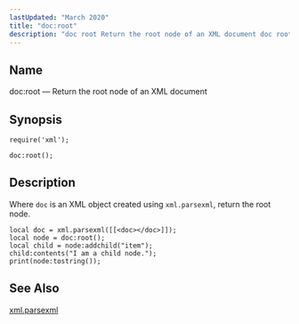 ```yaml
---
lastUpdated: "March 2020"
title: "doc:root"
description: "doc root Return the root node of an XML document doc root Where doc is an XML object created using xml parsexml return the root node Example 70 73 doc root example xml parsexml..."
---
```


<a name="lua.ref.xml.doc_root"></a> 
## Name

doc:root — Return the root node of an XML document

<a name="idp19302080"></a> 
## Synopsis

`require('xml');`

`doc:root();`

<a name="idp19305040"></a> 
## Description

Where `doc` is an XML object created using `xml.parsexml`, return the root node.

<a name="lua.ref.xml.doc_root.example"></a> 


```
local doc = xml.parsexml([[<doc></doc>]]);
local node = doc:root();
local child = node:addchild("item");
child:contents("I am a child node.");
print(node:tostring());
```

<a name="idp19310048"></a> 
## See Also

[xml.parsexml](/momentum/4/lua/ref-xml-parsexml)